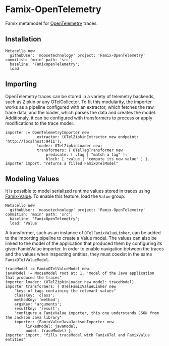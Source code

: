 # Famix-OpenTelemetry

Famix metamodel for [OpenTelemetry](https://opentelemetry.io) traces.

## Installation

```st
Metacello new
  githubUser: 'moosetechnology' project: 'Famix-OpenTelemetry' commitish: 'main' path: 'src';
  baseline: 'FamixOpenTelemetry';
  load
```

## Importing

OpenTelemetry traces can be stored in a variety of telemetry backends, such as Zipkin or any OTelCollector.
To fit this modularity, the importer works as a pipeline configured with an extractor, which fetches the raw trace data, and the loader, which parses the data and creates the model.
Additionaly, it can be configured with transformers to process or apply modifications to the trace model.

```st
importer := OpenTelemetryImporter new
              extractor: (OTelZipkinExtractor new endpoint: 'http://localhost:9411');
              loader: OTelZipkinLoader new;
              transformers: { OTelTagTransformer new
                  predicate: [ :tag | "match a tag" ];
                  block: [ :value | "compute its new value" ] }.
importer import. "returns a filled FamixOTelModel"
```

## Modeling Values

It is possible to model serialized runtime values stored in traces using [Famix-Value](https://github.com/moosetechnology/Famix-Value).
To enable this feature, load the `Value` group:

```st
Metacello new
  githubUser: 'moosetechnology' project: 'Famix-OpenTelemetry' commitish: 'main' path: 'src';
  baseline: 'FamixOpenTelemetry';
  load: 'Value'
```

A transformer, such as an instance of `OTelFamixValueLinker`, can be added to the importing pipeline to create a Value model.
The values can also be linked to the model of the application that produced them by configuring its given FamixValue importer.
In order to enable navigation between the traces and the values when inspecting entities, they must coexist in the same `FamixOTelValueModel`.

```st
traceModel := FamixOTelValueModel new.
javaModel := MooseModel root at: 1. "model of the Java application that produced the traces"
importer loader: (OTelZipkinLoader new model: traceModel).
importer transformers: { OTelFamixValueLinker new
    "keys of tags containing the relevant values"
    classKey: 'class';
    methodKey: 'method';
    argsKey: 'arguments';
    resultKey: 'result';
    "configure a FamixValue importer, this one understands JSON from the Jackson Java library"
    importer: (FamixValueJavaJacksonImporter new
         linkedModel: javaModel;
         model: traceModel) }.
importer import. "fills traceModel with FamixOTel and FamixValue entities"
```
